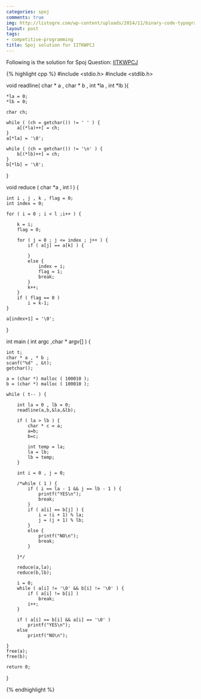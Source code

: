 ```yaml
---
categories: spoj
comments: true
img: http://listogre.com/wp-content/uploads/2014/11/binary-code-typography-hd-wallpaper-1920x1080-2619-672x372.png
layout: post
tags:
- competitive-programming
title: Spoj solution for IITKWPCJ
---
```


Following is the solution for Spoj Question: [IITKWPCJ](http://www.spoj.com/problems/IITKWPCJ/)

{% highlight cpp %}
#include <stdio.h>
#include <stdlib.h>

void readline( char * a , char * b , int *la , int *lb ){
	
	*la = 0;
	*lb = 0;

	char ch;

	while ( (ch = getchar()) != ' ' ) {
		a[(*la)++] = ch;
	}
	a[*la] = '\0';

	while ( (ch = getchar()) != '\n' ) {
		b[(*lb)++] = ch;
	}
	b[*lb] = '\0';

}

void reduce ( char *a , int l ) {

	int i , j , k , flag = 0;
	int index = 0;

	for ( i = 0 ; i < l ;i++ ) {

		k = i;
		flag = 0;

		for ( j = 0 ; j <= index ; j++ ) {
			if ( a[j] == a[k] ) {

			}
			else {
				index = i;
				flag = 1;
				break;
			}
			k++;
		}
		if ( flag == 0 )
			i = k-1;
	}

	a[index+1] = '\0';
}

int main ( int argc ,char * argv[] ) {

	int t;
	char * a , * b ;
	scanf("%d" , &t);
	getchar();

	a = (char *) malloc ( 100010 );
	b = (char *) malloc ( 100010 );

	while ( t-- ) {

		int la = 0 , lb = 0;
		readline(a,b,&la,&lb);

		if ( la > lb ) {
			char * c = a;
			a=b;
			b=c;

			int temp = la;
			la = lb;
			lb = temp;
		}

		int i = 0 , j = 0;

		/*while ( 1 ) {
			if ( i == la - 1 && j == lb - 1 ) {
				printf("YES\n");
				break;
			}
			if ( a[i] == b[j] ) {
				i = (i + 1) % la;
				j = (j + 1) % lb;
			}
			else {
				printf("NO\n");
				break;
			}

		}*/

		reduce(a,la);
		reduce(b,lb);

		i = 0;
		while ( a[i] != '\0' && b[i] != '\0' ) {
			if ( a[i] != b[i] )
				break;
			i++;
		}

		if ( a[i] == b[i] && a[i] == '\0' )
			printf("YES\n");
		else
			printf("NO\n");

	}
	free(a);
	free(b);

	return 0;
}

{% endhighlight %}